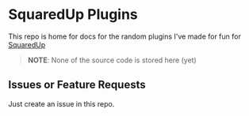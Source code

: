 # SquaredUp Plugins

This repo is home for docs for the random plugins I've made for fun for [SquaredUp](https://app.squaredup.com)

> **NOTE**: None of the source code is stored here (yet)

## Issues or Feature Requests

Just create an issue in this repo.
